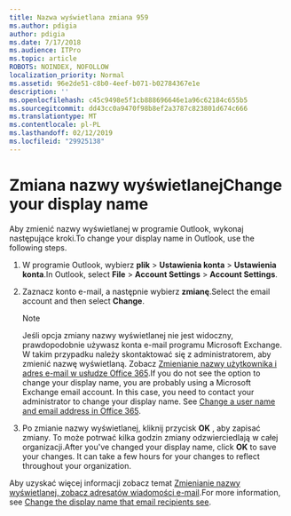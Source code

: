 ```yaml
---
title: Nazwa wyświetlana zmiana 959
ms.author: pdigia
author: pdigia
ms.date: 7/17/2018
ms.audience: ITPro
ms.topic: article
ROBOTS: NOINDEX, NOFOLLOW
localization_priority: Normal
ms.assetid: 96e2de51-c8b0-4eef-b071-b02784367e1e
description: ''
ms.openlocfilehash: c45c9498e5f1cb888696646e1a96c62184c655b5
ms.sourcegitcommit: dd43cc0a9470f98b8ef2a3787c823801d674c666
ms.translationtype: MT
ms.contentlocale: pl-PL
ms.lasthandoff: 02/12/2019
ms.locfileid: "29925138"
---
```

# <a name="change-your-display-name"></a><span data-ttu-id="ae170-102">Zmiana nazwy wyświetlanej</span><span class="sxs-lookup"><span data-stu-id="ae170-102">Change your display name</span></span>
  
<span data-ttu-id="ae170-103">Aby zmienić nazwy wyświetlanej w programie Outlook, wykonaj następujące kroki.</span><span class="sxs-lookup"><span data-stu-id="ae170-103">To change your display name in Outlook, use the following steps.</span></span>
  
1. <span data-ttu-id="ae170-104">W programie Outlook, wybierz **plik** \> **Ustawienia konta** \> **Ustawienia konta**.</span><span class="sxs-lookup"><span data-stu-id="ae170-104">In Outlook, select **File** \> **Account Settings** \> **Account Settings**.</span></span>
    
2. <span data-ttu-id="ae170-105">Zaznacz konto e-mail, a następnie wybierz **zmianę**.</span><span class="sxs-lookup"><span data-stu-id="ae170-105">Select the email account and then select **Change**.</span></span>
    
    > [!NOTE]
    > <span data-ttu-id="ae170-p101">Jeśli opcja zmiany nazwy wyświetlanej nie jest widoczny, prawdopodobnie używasz konta e-mail programu Microsoft Exchange. W takim przypadku należy skontaktować się z administratorem, aby zmienić nazwę wyświetlaną. Zobacz [Zmienianie nazwy użytkownika i adres e-mail w usłudze Office 365](https://support.office.com/article/fb5ac074-e203-4e1f-9843-b9d1a3e03297.aspx).</span><span class="sxs-lookup"><span data-stu-id="ae170-p101">If you do not see the option to change your display name, you are probably using a Microsoft Exchange email account. In this case, you need to contact your administrator to change your display name. See [Change a user name and email address in Office 365](https://support.office.com/article/fb5ac074-e203-4e1f-9843-b9d1a3e03297.aspx).</span></span> 
  
3. <span data-ttu-id="ae170-p102">Po zmianie nazwy wyświetlanej, kliknij przycisk **OK** , aby zapisać zmiany. To może potrwać kilka godzin zmiany odzwierciedlają w całej organizacji.</span><span class="sxs-lookup"><span data-stu-id="ae170-p102">After you've changed your display name, click **OK** to save your changes. It can take a few hours for your changes to reflect throughout your organization.</span></span> 
    
<span data-ttu-id="ae170-111">Aby uzyskać więcej informacji zobacz temat [Zmienianie nazwy wyświetlanej, zobacz adresatów wiadomości e-mail](https://support.office.com/article/2b53331a-ba2a-4803-88dc-ac9fe376c8a9.aspx).</span><span class="sxs-lookup"><span data-stu-id="ae170-111">For more information, see [Change the display name that email recipients see](https://support.office.com/article/2b53331a-ba2a-4803-88dc-ac9fe376c8a9.aspx).</span></span>
  

